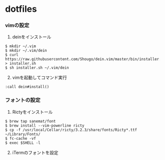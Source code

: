 # dotfiles

### vimの設定

1. deinをインストール

```
$ mkdir ~/.vim
$ mkdir ~/.vim/dein
$ curl https://raw.githubusercontent.com/Shougo/dein.vim/master/bin/installer.sh > installer.sh
$ sh installer.sh ~/.vim/dein
```

2. vimを起動してコマンド実行

```
:call dein#install()
```

### フォントの設定

1. Rictyをインストール

```
$ brew tap sanemat/font
$ brew install --vim-powerline ricty
$ cp -f /usr/local/Cellar/ricty/3.2.3/share/fonts/Ricty*.ttf ~/Library/Fonts/ 
$ fc-cache -vf
$ exec $SHELL -l
```

2. iTermのフォントを設定
